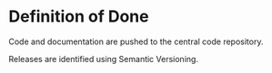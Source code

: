 # Definition of Done

Code and documentation are pushed to the central code repository.

Releases are identified using Semantic Versioning.
